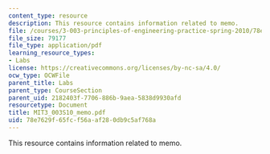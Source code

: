 ```yaml
---
content_type: resource
description: This resource contains information related to memo.
file: /courses/3-003-principles-of-engineering-practice-spring-2010/78e7629f65fcf56aaf280db9c5af768a_MIT3_003S10_memo.pdf
file_size: 79177
file_type: application/pdf
learning_resource_types:
- Labs
license: https://creativecommons.org/licenses/by-nc-sa/4.0/
ocw_type: OCWFile
parent_title: Labs
parent_type: CourseSection
parent_uid: 2182403f-7706-886b-9aea-5838d9930afd
resourcetype: Document
title: MIT3_003S10_memo.pdf
uid: 78e7629f-65fc-f56a-af28-0db9c5af768a
---
```

This resource contains information related to memo.